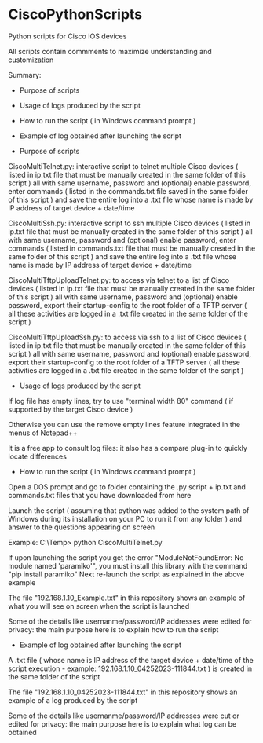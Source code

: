 # CiscoPythonScripts
Python scripts for Cisco IOS devices

All scripts contain commments to maximize understanding and customization

Summary:
- Purpose of scripts
- Usage of logs produced by the script
- How to run the script ( in Windows command prompt )
- Example of log obtained after launching the script 


- Purpose of scripts

CiscoMultiTelnet.py: interactive script to telnet multiple Cisco devices ( listed in ip.txt file that must be manually created in the same folder of this script ) all with same username, password and (optional) enable password, enter commands ( listed in the commands.txt file saved in the same folder of this script ) and save the entire log into a .txt file whose name is made by IP address of target device + date/time

CiscoMultiSsh.py: interactive script to ssh multiple Cisco devices ( listed in ip.txt file that must be manually created in the same folder of this script ) all with same username, password and (optional) enable password, enter commands ( listed in commands.txt file that must be manually created in the same folder of this script ) and save the entire log into a .txt file whose name is made by IP address of target device + date/time

CiscoMultiTftpUploadTelnet.py: to access via telnet to a list of Cisco devices ( listed in ip.txt file that must be manually created in the same folder of this script ) all with same username, password and (optional) enable password, export their startup-config to the root folder of a TFTP server ( all these activities are logged in a .txt file created in the same folder of the script )

CiscoMultiTftpUploadSsh.py: to access via ssh to a list of Cisco devices ( listed in ip.txt file that must be manually created in the same folder of this script ) all with same username, password and (optional) enable password, export their startup-config to the root folder of a TFTP server ( all these activities are logged in a .txt file created in the same folder of the script )


- Usage of logs produced by the script

If log file has empty lines, try to use "terminal width 80" command ( if supported by the target Cisco device )

Otherwise you can use the remove empty lines feature integrated in the menus of Notepad++ 

It is a free app to consult log files: it also has a compare plug-in to quickly locate differences


- How to run the script ( in Windows command prompt )

Open a DOS prompt and go to folder containing the .py script + ip.txt and commands.txt files that you have downloaded from here

Launch the script ( assuming that python was added to the system path of Windows during its installation on your PC to run it from any folder ) and answer to the questions appearing on screen

Example: C:\Temp> python CiscoMultiTelnet.py

If upon launching the script you get the error "ModuleNotFoundError: No module named 'paramiko'", you must install this library with the command "pip install paramiko"
Next re-launch the script as explained in the above example

The file "192.168.1.10_Example.txt" in this repository shows an example of what you will see on screen when the script is launched

Some of the details like usernanme/password/IP addresses were edited for privacy: the main purpose here is to explain how to run the script


- Example of log obtained after launching the script 

A .txt file ( whose name is IP address of the target device + date/time of the script execution - example: 192.168.1.10_04252023-111844.txt ) is created in the same folder of the script

The file "192.168.1.10_04252023-111844.txt" in this repository shows an example of a log produced by the script

Some of the details like usernanme/password/IP addresses were cut or edited for privacy: the main purpose here is to explain what log can be obtained

